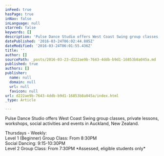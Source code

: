 ```yaml
---
inFeed: true
hasPage: true
inNav: false
inLanguage: null
starred: false
keywords: []
description: 'Pulse Dance Studio offers West Coast Swing group classes, private lessons, workshops, social activities and events in Auckland, New Zealand.'
datePublished: '2016-03-24T06:02:44.885Z'
dateModified: '2016-03-24T06:01:55.436Z'
title: ''
author: []
sourcePath: _posts/2016-03-23-d222ae9b-7643-4ddb-b9d1-16853b8a045a.md
published: true
authors: []
publisher:
  name: null
  domain: null
  url: null
  favicon: null
url: d222ae9b-7643-4ddb-b9d1-16853b8a045a/index.html
_type: Article

---
```

Pulse Dance Studio offers West Coast Swing group classes, private lessons, workshops, social activities and events in Auckland, New Zealand.

Thursdays - Weekly:  
Level 1 (Beginner) Group Class: From 8:30PM  
Social Dancing: 9:15-10:30PM  
Level 2 Group Class: From 7:30PM \*Assessed, eligible students only\*